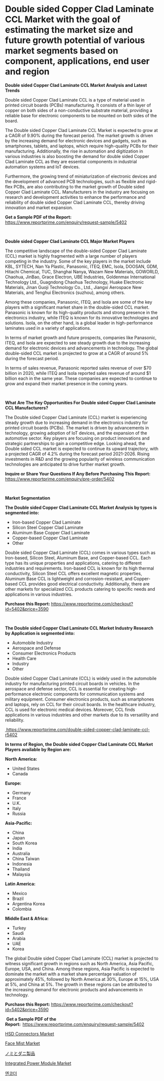 <p><h1>Double sided Copper Clad Laminate CCL Market with the goal of estimating the market size and future growth potential of various market segments based on component, applications, end user and region</h1></p><p><strong>Double sided Copper Clad Laminate CCL Market Analysis and Latest Trends</strong></p>
<p><p>Double sided Copper Clad Laminate CCL is a type of material used in printed circuit boards (PCBs) manufacturing. It consists of a thin layer of copper on both sides of a non-conductive substrate material, providing a reliable base for electronic components to be mounted on both sides of the board.</p><p>The Double sided Copper Clad Laminate CCL Market is expected to grow at a CAGR of 9.90% during the forecast period. The market growth is driven by the increasing demand for electronic devices and gadgets, such as smartphones, tablets, and laptops, which require high-quality PCBs for their manufacturing. Additionally, the rise in automation and digitization in various industries is also boosting the demand for double sided Copper Clad Laminate CCL as they are essential components in industrial automation systems and IoT devices.</p><p>Furthermore, the growing trend of miniaturization of electronic devices and the development of advanced PCB technologies, such as flexible and rigid-flex PCBs, are also contributing to the market growth of Double sided Copper Clad Laminate CCL. Manufacturers in the industry are focusing on research and development activities to enhance the performance and reliability of double sided Copper Clad Laminate CCL, thereby driving innovation and market expansion.</p></p>
<p><strong>Get a Sample PDF of the Report:&nbsp;</strong> <a href="https://www.reportprime.com/enquiry/request-sample/5402">https://www.reportprime.com/enquiry/request-sample/5402</a></p>
<p>&nbsp;</p>
<p><strong>Double sided Copper Clad Laminate CCL Major Market Players</strong></p>
<p><p>The competitive landscape of the double-sided Copper Clad Laminate (CCL) market is highly fragmented with a large number of players competing in the industry. Some of the key players in the market include KBL, SYTECH, Nan Ya Plastic, Panasonic, ITEQ, EMC, Isola, DOOSAN, GDM, Hitachi Chemical, TUC, Shanghai Nanya, Wazam New Materials, GOWORLD, Chaohua, JinBao, Grace Electron, UBE Industries, Goldenmax International Technology Ltd., Guagndong Chaohua Technology, Huake Electronic Materials, Jinan Guoji Technology Co., Ltd., Jiangxi Aerospace New Materials, and Tenghui Electronics (suzhou), among others.</p><p>Among these companies, Panasonic, ITEQ, and Isola are some of the key players with a significant market share in the double-sided CCL market. Panasonic is known for its high-quality products and strong presence in the electronics industry, while ITEQ is known for its innovative technologies and solutions. Isola, on the other hand, is a global leader in high-performance laminates used in a variety of applications.</p><p>In terms of market growth and future prospects, companies like Panasonic, ITEQ, and Isola are expected to see steady growth due to the increasing demand for electronic devices and advancements in technology. The global double-sided CCL market is projected to grow at a CAGR of around 5% during the forecast period.</p><p>In terms of sales revenue, Panasonic reported sales revenue of over $70 billion in 2020, while ITEQ and Isola reported sales revenue of around $1 billion each in the same year. These companies are expected to continue to grow and expand their market presence in the coming years.</p></p>
<p>&nbsp;</p>
<p><strong>What Are The Key Opportunities For Double sided Copper Clad Laminate CCL Manufacturers?</strong></p>
<p><p>The Double sided Copper Clad Laminate (CCL) market is experiencing steady growth due to increasing demand in the electronics industry for printed circuit boards (PCBs). The market is driven by advancements in technology, growing adoption of IoT devices, and the expansion of the automotive sector. Key players are focusing on product innovations and strategic partnerships to gain a competitive edge. Looking ahead, the Double sided CCL market is expected to continue its upward trajectory, with a projected CAGR of 4.2% during the forecast period 2021-2026. Rising investments in R&D and the growing popularity of wireless communication technologies are anticipated to drive further market growth.</p></p>
<p><strong>Inquire or Share Your Questions If Any Before Purchasing This Report:</strong> <a href="https://www.reportprime.com/enquiry/pre-order/5402">https://www.reportprime.com/enquiry/pre-order/5402</a></p>
<p>&nbsp;</p>
<p><strong>Market Segmentation</strong></p>
<p><strong>The Double sided Copper Clad Laminate CCL Market Analysis by types is segmented into:</strong></p>
<p><ul><li>Iron-based Copper Clad Laminate</li><li>Silicon Steel Copper Clad Laminate</li><li>Aluminum Base Copper Clad Laminate</li><li>Copper-based Copper Clad Laminate</li><li>Other</li></ul></p>
<p><p>Double sided Copper Clad Laminate (CCL) comes in various types such as Iron-based, Silicon Steel, Aluminum Base, and Copper-based CCL. Each type has its unique properties and applications, catering to different industries and requirements. Iron-based CCL is known for its high thermal conductivity, Silicon Steel CCL offers excellent magnetic properties, Aluminum Base CCL is lightweight and corrosion-resistant, and Copper-based CCL provides good electrical conductivity. Additionally, there are other markets for specialized CCL products catering to specific needs and applications in various industries.</p></p>
<p><strong>Purchase this Report:&nbsp;</strong><a href="https://www.reportprime.com/checkout?id=5402&price=3590">https://www.reportprime.com/checkout?id=5402&price=3590</a></p>
<p>&nbsp;</p>
<p><strong>The Double sided Copper Clad Laminate CCL Market Industry Research by Application is segmented into:</strong></p>
<p><ul><li>Automobile Industry</li><li>Aerospace and Defense</li><li>Consumer Electronics Products</li><li>Health Care</li><li>Industry</li><li>Other</li></ul></p>
<p><p>Double sided Copper Clad Laminate (CCL) is widely used in the automobile industry for manufacturing printed circuit boards in vehicles. In the aerospace and defense sector, CCL is essential for creating high-performance electronic components for communication systems and military equipment. Consumer electronics products, such as smartphones and laptops, rely on CCL for their circuit boards. In the healthcare industry, CCL is used for electronic medical devices. Moreover, CCL finds applications in various industries and other markets due to its versatility and reliability.</p></p>
<p><a href="https://www.reportprime.com/double-sided-copper-clad-laminate-ccl-r5402">&nbsp;https://www.reportprime.com/double-sided-copper-clad-laminate-ccl-r5402</a></p>
<p><strong>In terms of Region, the Double sided Copper Clad Laminate CCL Market Players available by Region are:</strong></p>
<p>
    <p> <strong> North America: </strong>
        <ul>
            <li>United States</li>
            <li>Canada</li>
        </ul>
        </p> 
    <p> <strong> Europe: </strong>
        <ul>
            <li>Germany</li>
            <li>France</li>
            <li>U.K.</li>
            <li>Italy</li>
            <li>Russia</li>
        </ul>
        </p> 
    <p> <strong> Asia-Pacific: </strong>
        <ul>
            <li>China</li>
            <li>Japan</li>
            <li>South Korea</li>
            <li>India</li>
            <li>Australia</li>
            <li>China Taiwan</li>
            <li>Indonesia</li>
            <li>Thailand</li>
            <li>Malaysia</li>
        </ul>
        </p> 
    <p> <strong> Latin America: </strong>
        <ul>
            <li>Mexico</li>
            <li>Brazil</li>
            <li>Argentina Korea</li>
            <li>Colombia</li>
        </ul>
        </p> 
    <p> <strong> Middle East & Africa: </strong>
        <ul>
            <li>Turkey</li>
            <li>Saudi</li>
            <li>Arabia</li>
            <li>UAE</li>
            <li>Korea</li>
        </ul>
    </p>
    </p>
<p><p>The global Double sided Copper Clad Laminate (CCL) market is projected to witness significant growth in regions such as North America, Asia Pacific, Europe, USA, and China. Among these regions, Asia Pacific is expected to dominate the market with a market share percentage valuation of approximately 45%, followed by North America at 30%, Europe at 15%, USA at 5%, and China at 5%. The growth in these regions can be attributed to the increasing demand for electronic products and advancements in technology.</p></p>
<p><strong>Purchase this Report: </strong><a href="https://www.reportprime.com/checkout?id=5402&price=3590">https://www.reportprime.com/checkout?id=5402&price=3590</a></p>
<p>&nbsp;<strong>Get a Sample PDF of the Report:&nbsp;&nbsp;</strong><a href="https://www.reportprime.com/enquiry/request-sample/5402">https://www.reportprime.com/enquiry/request-sample/5402</a></p>
<p><strong></strong></p>
<p><p><a href="https://github.com/nigngrjl95/Market-Research-Report-List-1/blob/main/hsd-connectors-market.md">HSD Connectors Market</a></p><p><a href="https://medium.com/@berugaru/global-face-mist-market-size-is-expected-to-experience-a-cagr-of-8-7-a7786ba734be">Face Mist Market</a></p><p><a href="https://medium.com/@caseyelee251/%E3%83%8E%E3%83%9F%E3%81%A8%E3%83%80%E3%83%8B%E8%A3%BD%E5%93%81%E5%B8%82%E5%A0%B4%E3%81%AB%E9%96%A2%E3%81%99%E3%82%8B%E8%A6%8B%E8%A7%A3-%E5%B8%82%E5%A0%B4%E3%83%97%E3%83%AC%E3%83%BC%E3%83%A4%E3%83%BC-%E5%B8%82%E5%A0%B4%E8%A6%8F%E6%A8%A1-%E5%9C%B0%E7%90%86%E7%9A%84%E5%9C%B0%E5%9F%9F-%E3%81%8A%E3%82%88%E3%81%B3%E4%BA%88%E6%B8%AC-2024%E5%B9%B4-2031%E5%B9%B4-e5be3b73ead4">ノミとダニ製品</a></p><p><a href="https://github.com/sarohimweaach77/Market-Research-Report-List-1/blob/main/integrated-power-module-market.md">Integrated Power Module Market</a></p><p><a href="https://medium.com/@angeling137_20398/encoder-%EC%8B%9C%EC%9E%A5-%EC%98%88%EC%B8%A1-2024%EB%85%84%EB%B6%80%ED%84%B0-2031%EB%85%84%EA%B9%8C%EC%A7%80%EC%9D%98-%EA%B8%80%EB%A1%9C%EB%B2%8C-%EC%8B%9C%EC%9E%A5-%EB%8F%99%ED%96%A5-%EB%B0%8F-%EB%B6%84%EC%84%9D%EC%9D%84-170-%ED%8E%98%EC%9D%B4%EC%A7%80%EC%97%90%EC%84%9C-%EB%8B%A4%EB%A3%B8-fcd22c954bb1">엔코더</a></p></p>